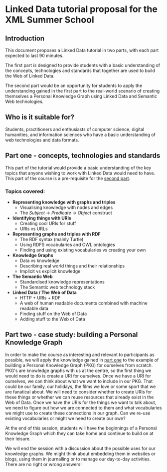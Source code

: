 # Linked Data tutorial proposal for the XML Summer School

## Introduction
This document proposes a Linked Data tutorial in two parts, with each part expected to last 90 minutes.

The first part is designed to provide students with a basic understanding of the concepts, technologies and standards that together are used to build the Web of Linked Data.

The second part would be an opportunity for students to apply the understanding gained in the first part to the real-world scenario of creating themselves a Personal Knowledge Graph using Linked Data and Semantic Web technologies.  

## Who is it suitable for?
Students, practitioners and enthusiasts of computer science, digital humanities, and information sciences who have a basic understanding of web technologies and data formats.

## Part one<a name="part1"></a> - concepts, technologies and standards

This part of the tutorial would provide a basic understanding of the key topics that anyone wishing to work with Linked Data would need to have. This part of the course is a pre-requisite for the [second part](#part2).

### Topics covered:
- **Representing knowledge with graphs and triples**
  - Visualising knowledge with nodes and edges
  - The *Subject* -> *Predicate* -> *Object* construct
- **Identifying things with URIs**
  - Creating cool URIs for stuff
  - URIs vs URLs
- **Representing graphs and triples with RDF**
  - The RDF syntax (mainly Turtle)
  - Using RDFS vocabularies and OWL ontologies
  - Finding and using existing vocabularies vs creating your own
- **Knowledge Graphs**
  - Data vs knowledge
  - Describing real world things and their relationships
  - Implicit vs explicit knowledge
- **The Semantic Web**
  - Standardised knowledge representations
  - The Semantic web technology stack
- **Linked Data / The Web of Data**
  - HTTP + URIs + RDF
  - A web of human readable documents combined with machine readable data
  - Finding stuff on the Web of Data
  - Adding stuff to the Web of Data

## Part two<a name="part2"></a> - case study: building a Personal Knowledge Graph
In order to make the course as interesting and relevant to participants as possible, we will apply the knowledge gained in [part one](#part1) to the example of building a Personal Knowledge Graph (PKG) for ourselves from scratch. PKG's are knowledge graphs with us at the centre, so the first thing we would need to do is create a URI for ourselves. Once we have a URI for ourselves, we can think about what we want to include in our PKG. That could be our family, our holidays, the films we love or some sport that we are fanatical about. We will need to consider whether to create URIs for these things or whether we can reuse resources that already exist in the Web of Data. Once we have the URIs for the things we want to talk about, we need to figure out how we are connected to them and what vocabularies we might use to create these connections in our graph. Can we re-use existing vocabularies or might we need to create our own?

At the end of this session, students will have the beginnings of a Personal Knowledge Graph which they can take home and continue to build on at their leisure.

We will end the session with a discussion about the possible uses for our knowledge graphs. We might think about embedding them in websites or blogs, using them in journalling or to manage our day-to-day activities. There are no right or wrong answers!
